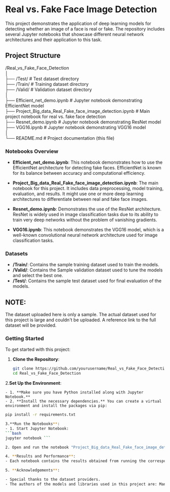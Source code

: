 # Real vs. Fake Face Image Detection

This project demonstrates the application of deep learning models for detecting whether an image of a face is real or fake. The repository includes several Jupyter notebooks that showcase different neural network architectures and their application to this task.

## Project Structure

/Real_vs_Fake_Face_Detection  
│  
├── /Test/                                  # Test dataset directory  
├── /Train/                                 # Training dataset directory  
├── /Valid/                                 # Validation dataset directory  
│  
├── Efficient_net_demo.ipynb                # Jupyter notebook demonstrating EfficientNet model  
├── Project_Big_data_Real_Fake_face_image_detection.ipynb  # Main project notebook for real vs. fake face detection  
├── Resnet_demo.ipynb                       # Jupyter notebook demonstrating ResNet model  
├── VGG16.ipynb                             # Jupyter notebook demonstrating VGG16 model  
│  
└── README.md                               # Project documentation (this file)


### Notebooks Overview

- **Efficient_net_demo.ipynb**: This notebook demonstrates how to use the EfficientNet architecture for detecting fake faces. EfficientNet is known for its balance between accuracy and computational efficiency.

- **Project_Big_data_Real_Fake_face_image_detection.ipynb**: The main notebook for this project. It includes data preprocessing, model training, evaluation, and results. It might use one or more deep learning architectures to differentiate between real and fake face images.

- **Resnet_demo.ipynb**: Demonstrates the use of the ResNet architecture. ResNet is widely used in image classification tasks due to its ability to train very deep networks without the problem of vanishing gradients.

- **VGG16.ipynb**: This notebook demonstrates the VGG16 model, which is a well-known convolutional neural network architecture used for image classification tasks.

### Datasets

- **/Train/**: Contains the  sample training dataset used to train the models.
- **/Valid/**: Contains the Sample validation dataset used to tune the models and select the best one.
- **/Test/**: Contains the sample test dataset used for final evaluation of the models.

## **NOTE:** 
The dataset uploaded here is only a sample. The actual dataset used for this project is large and couldn't be uploaded. A reference link to the full dataset will be provided.


### Getting Started

To get started with this project:

1. **Clone the Repository**:
   ```bash
   git clone https://github.com/yourusername/Real_vs_Fake_Face_Detection.git
   cd Real_vs_Fake_Face_Detection

2.**Set Up the Environment**:

    - 1. **Make sure you have Python installed along with Jupyter Notebook.**
    - 2. **Install the necessary dependencies.** You can create a virtual environment and install the packages via pip:
   ```bash
   pip install -r requirements.txt

3.**Run the Notebooks**:
- 1. Start Jupyter Notebook:
```bash
jupyter notebook ```

2. Open and run the notebook "Project_Big_data_Real_Fake_face_image_detection.ipynb" 

4. **Results and Performance**:
- Each notebook contains the results obtained from running the corresponding model on the real vs. fake face detection task.

5. **Acknowledgements**:

- Special thanks to the dataset providers.
- The authors of the models and libraries used in this project are: Manas Paul and Manasa Gonuguntla.          




